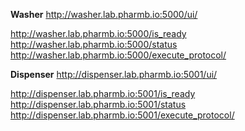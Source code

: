 **Washer**
http://washer.lab.pharmb.io:5000/ui/

http://washer.lab.pharmb.io:5000/is_ready
http://washer.lab.pharmb.io:5000/status
http://washer.lab.pharmb.io:5000/execute_protocol/<protocol-name>

**Dispenser**
http://dispenser.lab.pharmb.io:5001/ui/

http://dispenser.lab.pharmb.io:5001/is_ready
http://dispenser.lab.pharmb.io:5001/status
http://dispenser.lab.pharmb.io:5001/execute_protocol/<protocol-name>
